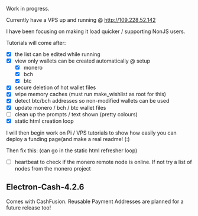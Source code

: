 Work in progress. 

Currently have a VPS up and running @ http://109.228.52.142

I have been focusing on making it load quicker / supporting NonJS users.

Tutorials will come after:    
- [x] the list can be edited while running
- [x] view only wallets can be created automatically @ setup 
    - [x] monero
    - [x] bch
    - [x] btc 
- [x] secure deletion of hot wallet files
- [x] wipe memory caches (must run make_wishlist as root for this)
- [x] detect btc/bch addresses so non-modified wallets can be used
- [x] update monero / bch / btc wallet files
- [ ] clean up the prompts / text shown (pretty colours)
- [x] static html creation loop

I will then begin work on Pi / VPS tutorials to show how easily you can deploy a funding page(and make a real readme! (:)

Then fix this: (can go in the static html refresher loop)
- [ ] heartbeat to check if the monero remote node is online. If not try a list of nodes from the monero project


## Electron-Cash-4.2.6
Comes with CashFusion. Reusable Payment Addresses are planned for a future release too! 
